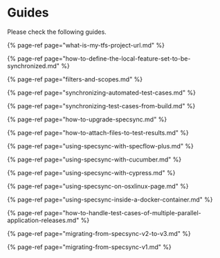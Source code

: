 # Guides

Please check the following guides.

{% page-ref page="what-is-my-tfs-project-url.md" %}

{% page-ref page="how-to-define-the-local-feature-set-to-be-synchronized.md" %}

{% page-ref page="filters-and-scopes.md" %}

{% page-ref page="synchronizing-automated-test-cases.md" %}

{% page-ref page="synchronizing-test-cases-from-build.md" %}

{% page-ref page="how-to-upgrade-specsync.md" %}

{% page-ref page="how-to-attach-files-to-test-results.md" %}

{% page-ref page="using-specsync-with-specflow-plus.md" %}

{% page-ref page="using-specsync-with-cucumber.md" %}

{% page-ref page="using-specsync-with-cypress.md" %}

{% page-ref page="using-specsync-on-osxlinux-page.md" %}

{% page-ref page="using-specsync-inside-a-docker-container.md" %}

{% page-ref page="how-to-handle-test-cases-of-multiple-parallel-application-releases.md" %}

{% page-ref page="migrating-from-specsync-v2-to-v3.md" %}

{% page-ref page="migrating-from-specsync-v1.md" %}
